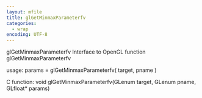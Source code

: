 ```yaml
---
layout: mfile
title: glGetMinmaxParameterfv
categories:
  - wrap
encoding: UTF-8
---
```


glGetMinmaxParameterfv  Interface to OpenGL function glGetMinmaxParameterfv

usage:  params = glGetMinmaxParameterfv( target, pname )

C function:  void glGetMinmaxParameterfv(GLenum target, GLenum pname, GLfloat\* params)